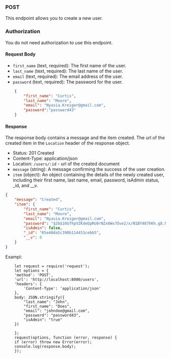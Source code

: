 ### POST

This endpoint allows you to create a new user.

### Authorization

You do not need authorization to use this endpoint.

#### Request Body

- `first_name` (text, required): The first name of the user.
- `last_name` (text, required): The last name of the user.
- `email` (text, required): The email address of the user.
- `password` (text, required): The password for the user.

```json
    {
        "first_name": "Curtis",
        "last_name": "Moore",
        "email": "Nyasia.Kreiger@gmail.com",
        "password":"password43"
    }
```
    

#### Response
The response body contains a message and the item created. The url of the created item in the `Location` header of the response object.

- Status: 201 Created
- Content-Type: application/json
- Location: `/users/:id` - url of the created document
- `message` (string): A message confirming the success of the user creation.
- `item` (object): An object containing the details of the newly created user, including their first name, last name, email, password, isAdmin status, _id, and __v.


```json
{
    "message": "Created",
    "item": {
        "first_name": "Curtis",
        "last_name": "Moore",
        "email": "Nyasia.Kreiger@gmail.com",
        "password": "$2b$10$fhpVZKdeDpRU0rNZx6Wx7Ove2/x/N1BY487hKh.g8.MYglyxmeRyG",
        "isAdmin": false,
        "_id": "65e40da5c390b114451cebb5",
        "__v": 0
    }
}
```

Exampl:

```
    let request = require('request');
    let options = {
    'method': 'POST',
    'url': 'http://localhost:8000/users',
    'headers': {
        'Content-Type': 'application/json'
    },
    body: JSON.stringify({
        "last_name": "John",
        "first_name": "Does",
        "email": "johndoe@gmail.com",
        "password": "password43",
        "isAdmin": "true"
    })

    };
    request(options, function (error, response) {
    if (error) throw new Error(error);
    console.log(response.body);
    });
```

